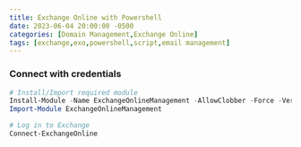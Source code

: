 ```yaml
---
title: Exchange Online with Powershell
date: 2023-06-04 20:00:00 -0500
categories: [Domain Management,Exchange Online]
tags: [exchange,exo,powershell,script,email management]
---
```


### Connect with credentials
```powershell
# Install/Import required module
Install-Module -Name ExchangeOnlineManagement -AllowClobber -Force -Verbose
Import-Module ExchangeOnlineManagement

# Log in to Exchange
Connect-ExchangeOnline

```